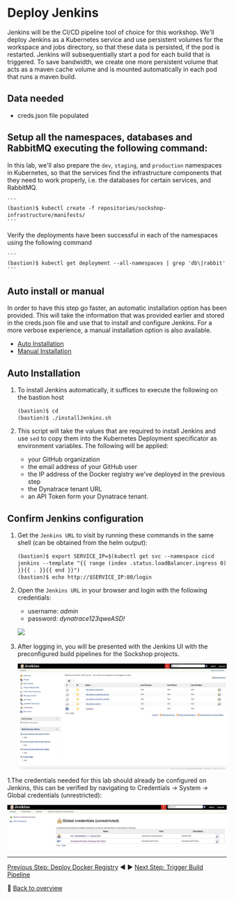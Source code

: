 # Deploy Jenkins

Jenkins will be the CI/CD pipeline tool of choice for this workshop. We'll deploy Jenkins as a Kubernetes service and use persistent volumes for the workspace and jobs directory, so that these data is persisted, if the pod is restarted. Jenkins will subsequentially start a pod for each build that is triggered. To save bandwidth, we create one more persistent volume that acts as a maven cache volume and is mounted automatically in each pod that runs a maven build.

## Data needed

* creds.json file populated

## Setup all the namespaces, databases and RabbitMQ executing the following command:

In this lab, we'll also prepare the `dev`, `staging`, and `production` namespaces in Kubernetes, so that the services find the infrastructure components that they need to work properly, i.e. the databases for certain services, and RabbitMQ. 

    ```
    (bastion)$ kubectl create -f repositories/sockshop-infrastructure/manifests/
    ```

Verify the deployments have been successful in each of the namespaces using the following command

    ```
    (bastion)$ kubectl get deployment --all-namespaces | grep 'db\|rabbit'
    ```

## Auto install or manual
In order to have this step go faster, an automatic installation option has been provided. This will take the information that was provided earlier and stored in the creds.json file and use that to install and configure Jenkins. For a more verbose experience, a manual installation option is also available.

* [Auto Installation](#auto-installation)
* [Manual Installation](./jenkins-manual-installation.md)

## Auto Installation

1. To install Jenkins automatically, it suffices to execute the following on the bastion host
    ```
    (bastion)$ cd
    (bastion)$ ./installJenkins.sh
    ```

1. This script will take the values that are required to install Jenkins and use `sed` to copy them into the Kubernetes Deployment specificator as environment variables. The following will be applied:
    - your GitHub organization
    - the email address of your GitHub user
    - the IP address of the Docker registry we've deployed in the previous step
    - the Dynatrace tenant URL
    - an API Token form your Dynatrace tenant.

## Confirm Jenkins configuration

1. Get the `Jenkins URL` to visit by running these commands in the same shell (can be obtained from the helm output):

    ```
    (bastion)$ export SERVICE_IP=$(kubectl get svc --namespace cicd jenkins --template "{{ range (index .status.loadBalancer.ingress 0) }}{{ . }}{{ end }}")
    (bastion)$ echo http://$SERVICE_IP:80/login
    ```

1. Open the `Jenkins URL` in your browser and login with the following credentials:
    * username: *admin*
    * password: *dynatrace123qweASD!*

    ![](../assets/jenkins-ui-login.png)


1. After logging in, you will be presented with the Jenkins UI with the preconfigured build pipelines for the Sockshop projects.

    ![](../assets/jenkins-ui.png)

1.The credentials needed for this lab should already be configured on Jenkins, this can be verified by navigating to Credentials -> System -> Global credentials (unrestricted):

![](../assets/jenkins-ui-credentials.png)


---

[Previous Step: Deploy Docker Registry](../2_Deploy_Docker_Registry) :arrow_backward: :arrow_forward: [Next Step: Trigger Build Pipeline](../4_Trigger_Build_Pipelines)

:arrow_up_small: [Back to overview](../)
